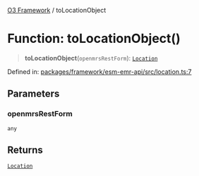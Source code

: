 [O3 Framework](../API.md) / toLocationObject

# Function: toLocationObject()

> **toLocationObject**(`openmrsRestForm`): [`Location`](../interfaces/Location.md)

Defined in: [packages/framework/esm-emr-api/src/location.ts:7](https://github.com/openmrs/openmrs-esm-core/blob/18d2874f03a33a6ab8295af0e87ac97fdd150718/packages/framework/esm-emr-api/src/location.ts#L7)

## Parameters

### openmrsRestForm

`any`

## Returns

[`Location`](../interfaces/Location.md)
